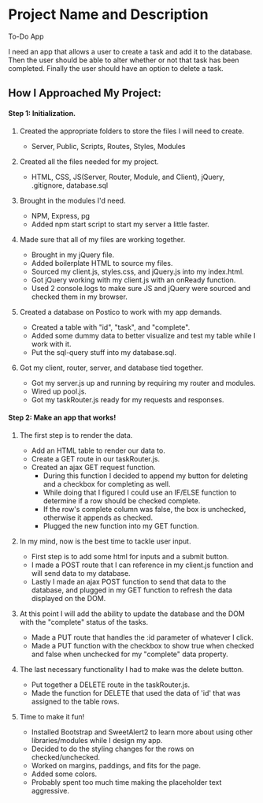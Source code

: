 # Project Name and Description

To-Do App

I need an app that allows a user to create a task and add it to the database. Then the user should be able to alter whether or not that task has been completed.  Finally the user should have an option to delete a task.

## How I Approached My Project:

#### Step 1: Initialization.

1. Created the appropriate folders to store the files I will need to create.
    - Server, Public, Scripts, Routes, Styles, Modules

2. Created all the files needed for my project.
    - HTML, CSS, JS(Server, Router, Module, and Client), jQuery, .gitignore, database.sql

3. Brought in the modules I'd need.
    - NPM, Express, pg
    - Added npm start script to start my server a little faster.

4. Made sure that all of my files are working together.
    - Brought in my jQuery file.
    - Added boilerplate HTML to source my files.
    - Sourced my client.js, styles.css, and jQuery.js into my index.html.
    - Got jQuery working with my client.js with an onReady function.
    - Used 2 console.logs to make sure JS and jQuery were sourced and checked them in my browser.

5. Created a database on Postico to work with my app demands.
    - Created a table with "id", "task", and "complete".
    - Added some dummy data to better visualize and test my table while I work with it.
    - Put the sql-query stuff into my database.sql.

6. Got my client, router, server, and database tied together.
    - Got my server.js up and running by requiring my router and modules.
    - Wired up pool.js.
    - Got my taskRouter.js ready for my requests and responses.


#### Step 2: Make an app that works!

1. The first step is to render the data.
    - Add an HTML table to render our data to.
    - Create a GET route in our taskRouter.js.
    - Created an ajax GET request function.
        * During this function I decided to append my button for deleting and a checkbox for completing as well.
        * While doing that I figured I could use an IF/ELSE function to determine if a row should be checked complete.
        * If the row's complete column was false, the box is unchecked, otherwise it appends as checked.
        * Plugged the new function into my GET function.

2. In my mind, now is the best time to tackle user input.
    - First step is to add some html for inputs and a submit button.
    - I made a POST route that I can reference in my client.js function and will send data to my database.
    - Lastly I made an ajax POST function to send that data to the database, and plugged in my GET function to refresh the data displayed on the DOM.

3. At this point I will add the ability to update the database and the DOM with the "complete" status of the tasks.
    - Made a PUT route that handles the :id parameter of whatever I click.
    - Made a PUT function with the checkbox to show true when checked and false when unchecked for my "complete" data property.

4. The last necessary functionality I had to make was the delete button.
    - Put together a DELETE route in the taskRouter.js.
    - Made the function for DELETE that used the data of 'id' that was assigned to the table rows.

5. Time to make it fun!
    - Installed Bootstrap and SweetAlert2 to learn more about using other libraries/modules while I design my app.
    - Decided to do the styling changes for the rows on checked/unchecked.
    - Worked on margins, paddings, and fits for the page.  
    - Added some colors.
    - Probably spent too much time making the placeholder text aggressive.
        
